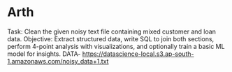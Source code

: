 # Arth
Task: Clean the given noisy text file containing mixed customer and loan data.  Objective: Extract structured data, write SQL to join both sections, perform 4-point analysis with visualizations, and optionally train a basic ML model for insights.  DATA-  https://datascience-local.s3.ap-south-1.amazonaws.com/noisy_data+1.txt 
